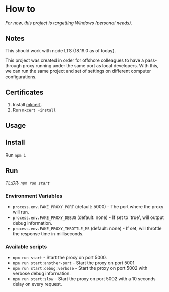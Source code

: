 # How to

_For now, this project is targetting Windows (personal needs)._

## Notes

This should work with node LTS (18.19.0 as of today).

This project was created in order for offshore colleagues to have a pass-through proxy running under the same port as local developers. With this, we can run the same project and set of settings on different computer configurations.

## Certificates

1. Install [mkcert](https://github.com/FiloSottile/mkcert).
2. Run `mkcert -install`

## Usage

## Install

Run `npm i`

## Run

_TL;DR: `npm run start`_

### Environment Variables

- `process.env.FAKE_PROXY_PORT` (default: 5000) - The port where the proxy will run.
- `process.env.FAKE_PROXY_DEBUG` (default: none) - If set to 'true', will output debug information.
- `process.env.FAKE_PROXY_THROTTLE_MS` (default: none) - If set, will throttle the response time in milliseconds.

### Available scripts

- `npm run start` - Start the proxy on port 5000.
- `npm run start:another-port` - Start the proxy on port 5001.
- `npm run start:debug:verbose` - Start the proxy on port 5002 with verbose debug information.
- `npm run start:slow` - Start the proxy on port 5002 with a 10 seconds delay on every request.
